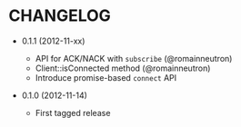 CHANGELOG
=========

* 0.1.1 (2012-11-xx)

  * API for ACK/NACK with `subscribe` (@romainneutron)
  * Client::isConnected method (@romainneutron)
  * Introduce promise-based `connect` API

* 0.1.0 (2012-11-14)

  * First tagged release
